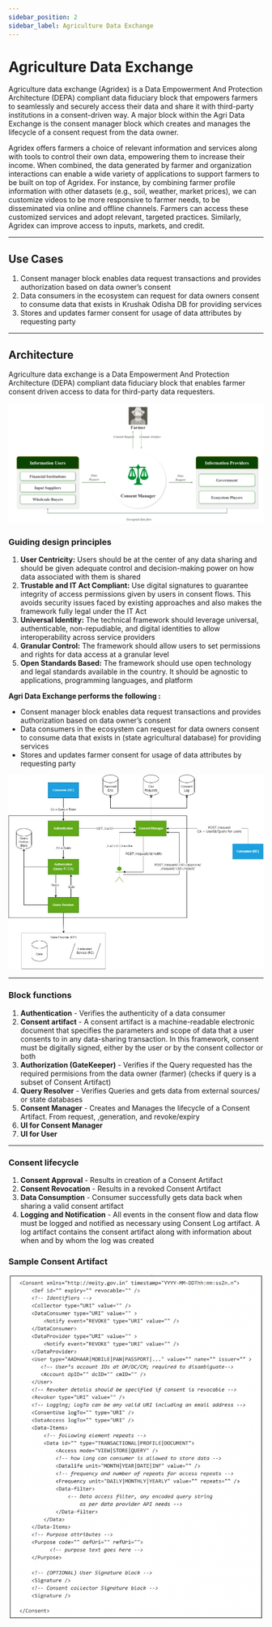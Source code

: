 ```yaml
---
sidebar_position: 2
sidebar_label: Agriculture Data Exchange
---
```


# Agriculture Data Exchange

Agriculture data exchange (Agridex) is a Data Empowerment And Protection Architecture (DEPA) compliant data fiduciary block that empowers farmers to seamlessly and securely access their data and share it with third-party institutions in a consent-driven way. A major block within the Agri Data Exchange is the consent manager block which creates and manages the lifecycle of a consent request from the data owner.

Agridex offers farmers a choice of relevant information and services along with tools to control their own data, empowering them to increase their income. When combined, the data generated by farmer and organization interactions can enable a wide variety of applications to support farmers to be built on top of Agridex. For instance, by combining farmer profile information with other datasets (e.g., soil, weather, market prices), we can customize videos to be more responsive to farmer needs, to be disseminated via online and offline channels. Farmers can access these customized services and adopt relevant, targeted practices. Similarly, Agridex can improve access to inputs, markets, and credit.

---
## Use Cases

1. Consent manager block enables data request transactions and provides authorization based on data owner’s consent 
2. Data consumers in the ecosystem can request for data owners consent to consume data that exists in Krushak Odisha DB for providing services
3. Stores and updates farmer consent for usage of data attributes by requesting party
---
## Architecture

Agriculture data exchange is a Data Empowerment And Protection Architecture (DEPA) compliant data fiduciary block that enables farmer consent driven access to data for third-party data requesters.

![Agriculture Data Exchange](../images/ade1.png)

### Guiding design principles

1. **User Centricity:** Users should be at the center of any data sharing and should be given adequate control and decision-making power on how data associated with them is shared 
2. **Trustable and IT Act Compliant:** Use digital signatures to guarantee integrity of access permissions given by users in consent flows. This avoids security issues faced by existing approaches and also makes the framework fully legal under the IT Act 
3. **Universal Identity:** The technical framework should leverage universal, authenticable, non-repudiable, and digital identities to allow interoperability across service providers 
4. **Granular Control:** The framework should allow users to set permissions and rights for data access at a granular level 
5. **Open Standards Based:** The framework should use open technology and legal standards available in the country. It should be agnostic to applications, programming languages, and platform

**Agri Data Exchange performs the following :**
- Consent manager block enables data request transactions and provides authorization based on data owner’s consent
- Data consumers in the ecosystem can request for data owners consent to consume data that exists in (state agricultural database) for providing services
- Stores and updates farmer consent for usage of data attributes by requesting party

![Agriculture Data Exchange](../images/ade2.png)

---
### Block functions
1. **Authentication** - Verifies the authenticity of a data consumer
2. **Consent artifact** - A consent artifact is a machine-readable electronic document that specifies the parameters and scope of data that a user consents to in any data-sharing transaction. In this framework, consent must be digitally signed, either by the user or by the consent collector or both
3. **Authorization (GateKeeper)** - Verifies if the Query requested has the required permisions from the data owner (farmer) (checks if query is a subset of Consent Artifact)
4. **Query Resolver** - Verifies Queries and gets data from external sources/ or state databases
5. **Consent Manager** - Creates and Manages the lifecycle of a Consent Artifact. From request, ,generation, and revoke/expiry
6. **UI for Consent Manager**
7. **UI for User**

---
### Consent lifecycle
1. **Consent Approval** - Results in creation of a Consent Artifact
2. **Consent Revocation** - Results in a revoked Consent Artifact
3. **Data Consumption** - Consumer successfully gets data back when sharing a valid consent artifact
4. **Logging and Notification** - All events in the consent flow and data flow must be logged and notified as necessary using Consent Log artifact. A log artifact contains the consent artifact along with information about when and by whom the log was created

### Sample Consent Artifact 

![Sample Artifact](../images/artifect.png)
